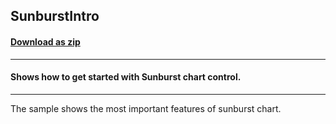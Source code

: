 ## SunburstIntro
#### [Download as zip](https://grapecity.github.io/DownGit/#/home?url=https://github.com/GrapeCity/ComponentOne-WinForms-Samples/tree/master/NetFramework\FlexChart\CS\SunburstIntro)
____
#### Shows how to get started with Sunburst chart control.
____
The sample shows the most important features of sunburst chart. 